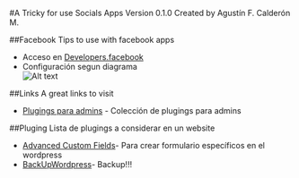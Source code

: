 #A Tricky for use Socials Apps
Version 0.1.0 Created by Agustín F. Calderón M.

##Facebook
Tips to use with facebook apps

* Acceso en [Developers.facebook](https://developers.facebook.com)
* Configuración segun diagrama  
![Alt text](/assets/developer/facebook-app.png "Facebook configurations")

##Links
A great links to visit

* [Plugings para admins](http://www.smashingmagazine.com/2012/03/15/useful-free-admin-plugins-wordpress/) - Colección de plugings para admins

##Pluging
Lista de plugings a considerar en un website

* [Advanced Custom Fields](http://www.advancedcustomfields.com/)- Para crear formulario específicos en el wordpress
* [BackUpWordpress](https://wordpress.org/plugins/backupwordpress/)- Backup!!!